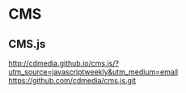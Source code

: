 # CMS

## CMS.js
http://cdmedia.github.io/cms.js/?utm_source=javascriptweekly&utm_medium=email
https://github.com/cdmedia/cms.js.git